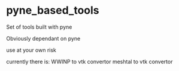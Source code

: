# pyne_based_tools
Set of tools built with pyne

Obviously dependant on pyne 

use at your own risk

currently there is:
WWINP to vtk convertor
meshtal to vtk convertor
